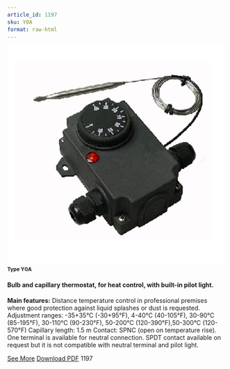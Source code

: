 ```yaml
---
article_id: 1197
sku: Y0A
format: raw-html
---
```

 <!--  <span class="tag-top">New</span> -->
 <img src="../new-images/Y0A.jpg" class="card-imgs mb-2">
 <small class="text-grey mb-2"><b>Type Y0A</b> </small>
 <h4>Bulb and capillary thermostat, for heat control, with built-in pilot light.</h4>
 <p><b>Main features:</b> Distance temperature control in professional premises where good protection against liquid splashes or dust is requested. Adjustment ranges: -35+35&#xB0;C (-30+95&#xB0;F), 4-40&#xB0;C (40-105&#xB0;F), 30-90&#xB0;C (85-195&#xB0;F), 30-110&#xB0;C (90-230&#xB0;F), 50-200&#xB0;C (120-390&#xB0;F),50-300&#xB0;C (120-570&#xB0;F) Capillary length: 1.5 m
 Contact: SPNC (open on temperature rise). One terminal is available for neutral connection. SPDT contact available on request but it is not compatible with neutral terminal and pilot light.</p>
 <div class="btns">
 <a href="y0a.html" class="btn-red">See More</a>
 <a href="pdf/Y0A-EN-20150717.pdf" target="_blank" class="btn-red">Download PDF</a>
 <!-- <a href="javascript:void(0);" class="access-link"> Access full catalogue <i class="fa fa-external-link" aria-hidden="true"></i> </a> -->
 <span class="number-btn">1197</span>
 </div>
 